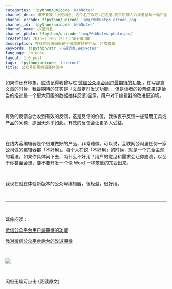 ```yaml
---
categories: !!python/unicode 'WebNotes'
channel_desc: 请不要被「小道消息」这个名字误导.在这里,我只想努力为读者呈现一幅中国互联网的清明上河图.
channel_ercode: !!python/unicode 'img/WebNotes.ercode.png'
channel_id: !!python/unicode 'WebNotes'
channel_name: 小道消息
channel_photo: !!python/unicode 'img/WebNotes.photo.png'
createtime: 2015-11-06 12:25:58+00:00
description: 在线内容编辑器是个很难做好的产品，非常难做
keywords: !!python/str '小道消息,WebNotes'
language: chinese
layout: 1_0_post
tags: !!python/unicode 'internet'
title: 公众号新版编辑器体验中
---
```

<div class="rich_media_content" id="js_content">
<p>
         如果你还有印象，应该记得我曾写过
         <a data_ue_src="http://mp.weixin.qq.com/s?__biz=MjM5ODIyMTE0MA==&amp;mid=213948683&amp;idx=1&amp;sn=6b80e3ddb529c1d2633eac658f0944cd&amp;scene=21#wechat_redirect" href="http://mp.weixin.qq.com/s?__biz=MjM5ODIyMTE0MA==&amp;mid=213948683&amp;idx=1&amp;sn=6b80e3ddb529c1d2633eac658f0944cd&amp;scene=21#wechat_redirect" target="_blank">
          微信公众平台用户最期待的功能
         </a>
         ，在写那篇文章的时候，我最期待的其实是「文章定时发送功能」，但是读者的投票结果(更恰当的描述是一个更大范围的数据抽样反馈)显示，用户对于编辑器的改进更迫切。
         <br/>
</p>
<p>
<br/>
</p>
<p>
         有效的反馈总会收到有效的反馈，这是反馈的价值。我乐衷于反馈一些常用工具或产品的问题，原因无外乎如此。有效的反馈会让更多人受益。
        </p>
<p>
<br/>
</p>
<p>
         在线内容编辑器是个很难做好的产品，非常难做。可以说，互联网公司里任何一家公司做的编辑器都「不好用」。每个人在说「不好用」的时候，就是一个完全主观的看法。如果你具体问下去，为什么不好用？用户的意见和需求会让你崩溃，以至于你甚至会想，要不要开发一个像 Word 一样笨重的东西出来。
        </p>
<p>
<br/>
</p>
<p>
         我现在就在体验新版本的公众号编辑器，很轻盈，很好用。
        </p>
<p>
<br/>
</p>
<hr/>
<p>
</p>
<p>
<br/>
</p>
<p>
         延伸阅读：
        </p>
<p>
<a data_ue_src="http://mp.weixin.qq.com/s?__biz=MjM5ODIyMTE0MA==&amp;mid=213948683&amp;idx=1&amp;sn=6b80e3ddb529c1d2633eac658f0944cd&amp;scene=21#wechat_redirect" href="http://mp.weixin.qq.com/s?__biz=MjM5ODIyMTE0MA==&amp;mid=213948683&amp;idx=1&amp;sn=6b80e3ddb529c1d2633eac658f0944cd&amp;scene=21#wechat_redirect" target="_blank">
          微信公众平台用户最期待的功能
         </a>
<br/>
</p>
<p>
<a data_ue_src="http://mp.weixin.qq.com/s?__biz=MjM5ODIyMTE0MA==&amp;mid=206575562&amp;idx=1&amp;sn=ef26248698d5a527ad612439ebdae188&amp;scene=21#wechat_redirect" href="http://mp.weixin.qq.com/s?__biz=MjM5ODIyMTE0MA==&amp;mid=206575562&amp;idx=1&amp;sn=ef26248698d5a527ad612439ebdae188&amp;scene=21#wechat_redirect" target="_blank">
          我对微信公众平台后台的改进期待
         </a>
<br/>
</p>
<p>
<br/>
</p>
<p>
<img data-ratio="0.5557553956834532" data-s="300,640" data-src="" data-type="jpeg" data-w="" src="{{ '/img/ow5rEn8QGlGghArMfQjMBhC78WWB18D8ZZy0E3Gb2cBgOs5B0go0ibwbfty9aDD4hEVES6SXux6BZNp0g8PArcg.jpeg' | prepend: site.img | replace: '//','/' }}"/>
<br/>
</p>
<p>
<br/>
</p>
<p>
         闲极无聊可点击 {阅读原文}
        </p>
</div>